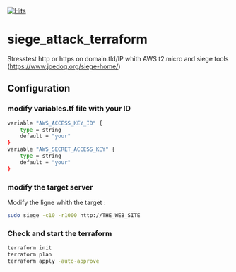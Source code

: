 [![Hits](https://hits.seeyoufarm.com/api/count/incr/badge.svg?url=https%3A%2F%2Fgithub.com%2FMisterPurl%2Fsiege_benchmark_terraform&count_bg=%2379C83D&title_bg=%23555555&icon=&icon_color=%23E7E7E7&title=hits&edge_flat=false)](https://hits.seeyoufarm.com)
# siege_attack_terraform

Stresstest http or https on domain.tld/IP whith AWS t2.micro and siege tools (https://www.joedog.org/siege-home/)

## Configuration
### modify variables.tf file with your ID

```bash
variable "AWS_ACCESS_KEY_ID" {
    type = string
    default = "your"
}
variable "AWS_SECRET_ACCESS_KEY" {
    type = string
    default = "your"
}
```

### modify the target server

Modify the ligne whith the target :

```bash
sudo siege -c10 -r1000 http://THE_WEB_SITE
```

### Check and start the terraform

```bash
terraform init
terraform plan
terraform apply -auto-approve
```
